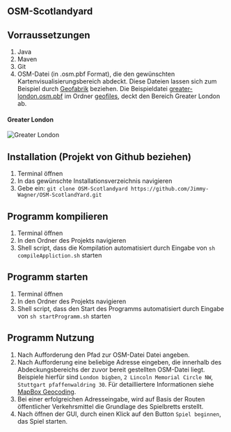 ## OSM-Scotlandyard

## Vorraussetzungen
1. Java
2. Maven
3. Git
4. OSM-Datei (in .osm.pbf Format), die den gewünschten Kartenvisualisierungsbereich abdeckt. Diese Dateien lassen sich zum Beispiel durch [Geofabrik](https://download.geofabrik.de/) beziehen. Die Beispieldatei [greater-london.osm.pbf](geofiles/greater-london.osm.pbf) im Ordner [geofiles](geofiles), deckt den Bereich Greater London ab.

#### Greater London
![Greater London](https://user-images.githubusercontent.com/45538729/158072585-34aece11-f732-4088-9b77-bae192392934.png)



## Installation (Projekt von Github beziehen)
1. Terminal öffnen
2. In das gewünschte Installationsverzeichnis navigieren
3. Gebe ein: `git clone OSM-Scotlandyard https://github.com/Jimmy-Wagner/OSM-ScotlandYard.git`

## Programm kompilieren
1. Terminal öffnen
2. In den Ordner des Projekts navigieren
3. Shell script, dass die Kompilation automatisiert durch Eingabe von `sh compileAppliction.sh` starten

## Programm starten
1. Terminal öffnen
2. In den Ordner des Projekts navigieren
3. Shell script, dass den Start des Programms automatisiert durch Eingabe von `sh startProgramm.sh` starten

## Programm Nutzung
1. Nach Aufforderung den Pfad zur OSM-Datei Datei angeben.
2. Nach Aufforderung eine beliebige Adresse eingeben, die innerhalb des Abdeckungsbereichs der zuvor bereit gestellten OSM-Datei liegt. Beispiele hierfür sind `London bigben`, `2 Lincoln Memorial Circle NW`, `Stuttgart pfaffenwaldring 30`. Für detailliertere Informationen siehe [MapBox Geocoding](https://docs.mapbox.com/help/getting-started/geocoding/).
3. Bei einer erfolgreichen Adresseingabe, wird auf Basis der Routen öffentlicher Verkehrsmittel die Grundlage des Spielbretts erstellt.
4. Nach öffnen der GUI, durch einen Klick auf den Button `Spiel beginnen`, das Spiel starten.

